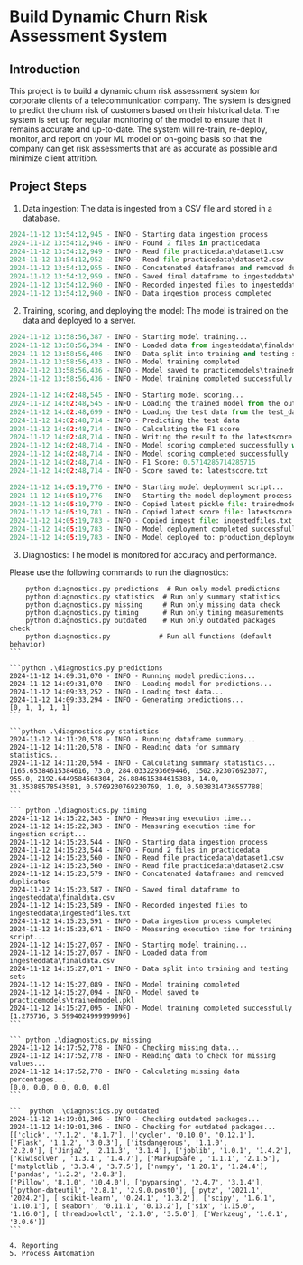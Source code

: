 # Build Dynamic Churn Risk Assessment System

## Introduction
This project is to build a dynamic churn risk assessment system for corporate clients of a telecommunication company. The system is designed to predict the churn risk of customers based on their historical data. The system is set up for regular monitoring of the model to ensure that it remains accurate and up-to-date. The system will re-train, re-deploy, monitor, and report on your ML model on on-going basis so that the company can get risk assessments that are as accurate as possible and minimize client attrition.

## Project Steps

1. Data ingestion: The data is ingested from a CSV file and stored in a database.

``` python .\ingestion.py
2024-11-12 13:54:12,945 - INFO - Starting data ingestion process
2024-11-12 13:54:12,946 - INFO - Found 2 files in practicedata
2024-11-12 13:54:12,949 - INFO - Read file practicedata\dataset1.csv
2024-11-12 13:54:12,952 - INFO - Read file practicedata\dataset2.csv
2024-11-12 13:54:12,955 - INFO - Concatenated dataframes and removed duplicates
2024-11-12 13:54:12,959 - INFO - Saved final dataframe to ingesteddata\finaldata.csv      
2024-11-12 13:54:12,960 - INFO - Recorded ingested files to ingesteddata\ingestedfiles.txt
2024-11-12 13:54:12,960 - INFO - Data ingestion process completed
```
2. Training, scoring, and deploying the model: The model is trained on the data and deployed to a server.

``` python .\training.py 
2024-11-12 13:58:56,387 - INFO - Starting model training...
2024-11-12 13:58:56,394 - INFO - Loaded data from ingesteddata\finaldata.csv
2024-11-12 13:58:56,406 - INFO - Data split into training and testing sets  
2024-11-12 13:58:56,433 - INFO - Model training completed
2024-11-12 13:58:56,436 - INFO - Model saved to practicemodels\trainedmodel.pkl
2024-11-12 13:58:56,436 - INFO - Model training completed successfully
```

``` python .\scoring.py
2024-11-12 14:02:48,545 - INFO - Starting model scoring...
2024-11-12 14:02:48,545 - INFO - Loading the trained model from the output_model_path directory
2024-11-12 14:02:48,699 - INFO - Loading the test data from the test_data_path
2024-11-12 14:02:48,714 - INFO - Predicting the test data
2024-11-12 14:02:48,714 - INFO - Calculating the F1 score
2024-11-12 14:02:48,714 - INFO - Writing the result to the latestscore.txt file
2024-11-12 14:02:48,714 - INFO - Model scoring completed successfully with F1 Score: 0.5714285714285715
2024-11-12 14:02:48,714 - INFO - Model scoring completed successfully
2024-11-12 14:02:48,714 - INFO - F1 Score: 0.5714285714285715
2024-11-12 14:02:48,714 - INFO - Score saved to: latestscore.txt

```

``` python .\deployment.py
2024-11-12 14:05:19,776 - INFO - Starting model deployment script...
2024-11-12 14:05:19,776 - INFO - Starting the model deployment process...   
2024-11-12 14:05:19,779 - INFO - Copied latest pickle file: trainedmodel.pkl
2024-11-12 14:05:19,781 - INFO - Copied latest score file: latestscore.txt  
2024-11-12 14:05:19,783 - INFO - Copied ingest file: ingestedfiles.txt      
2024-11-12 14:05:19,783 - INFO - Model deployment completed successfully    
2024-11-12 14:05:19,783 - INFO - Model deployed to: production_deployment   
```

3. Diagnostics: The model is monitored for accuracy and performance.

Please use the following commands to run the diagnostics:

``````
    python diagnostics.py predictions  # Run only model predictions
    python diagnostics.py statistics  # Run only summary statistics
    python diagnostics.py missing     # Run only missing data check
    python diagnostics.py timing      # Run only timing measurements
    python diagnostics.py outdated    # Run only outdated packages check
    python diagnostics.py            # Run all functions (default behavior)
```

```python .\diagnostics.py predictions
2024-11-12 14:09:31,070 - INFO - Running model predictions...
2024-11-12 14:09:31,070 - INFO - Loading model for predictions...
2024-11-12 14:09:33,252 - INFO - Loading test data...
2024-11-12 14:09:33,294 - INFO - Generating predictions...
[0, 1, 1, 1, 1]
```

```python .\diagnostics.py statistics 
2024-11-12 14:11:20,578 - INFO - Running dataframe summary...
2024-11-12 14:11:20,578 - INFO - Reading data for summary statistics...
2024-11-12 14:11:20,594 - INFO - Calculating summary statistics...
[165.65384615384616, 73.0, 284.0332293669446, 1502.923076923077, 955.0, 2192.6449584568304, 26.884615384615383, 14.0, 31.35388578543581, 0.5769230769230769, 1.0, 0.5038314736557788]
```

``` python .\diagnostics.py timing    
2024-11-12 14:15:22,383 - INFO - Measuring execution time...
2024-11-12 14:15:22,383 - INFO - Measuring execution time for ingestion script...
2024-11-12 14:15:23,544 - INFO - Starting data ingestion process
2024-11-12 14:15:23,544 - INFO - Found 2 files in practicedata      
2024-11-12 14:15:23,560 - INFO - Read file practicedata\dataset1.csv
2024-11-12 14:15:23,560 - INFO - Read file practicedata\dataset2.csv
2024-11-12 14:15:23,579 - INFO - Concatenated dataframes and removed duplicates
2024-11-12 14:15:23,587 - INFO - Saved final dataframe to ingesteddata\finaldata.csv
2024-11-12 14:15:23,589 - INFO - Recorded ingested files to ingesteddata\ingestedfiles.txt
2024-11-12 14:15:23,591 - INFO - Data ingestion process completed
2024-11-12 14:15:23,671 - INFO - Measuring execution time for training script...
2024-11-12 14:15:27,057 - INFO - Starting model training...
2024-11-12 14:15:27,057 - INFO - Loaded data from ingesteddata\finaldata.csv
2024-11-12 14:15:27,071 - INFO - Data split into training and testing sets
2024-11-12 14:15:27,089 - INFO - Model training completed
2024-11-12 14:15:27,094 - INFO - Model saved to practicemodels\trainedmodel.pkl
2024-11-12 14:15:27,095 - INFO - Model training completed successfully
[1.275716, 3.5994024999999996]
```

``` python .\diagnostics.py missing
2024-11-12 14:17:52,778 - INFO - Checking missing data...
2024-11-12 14:17:52,778 - INFO - Reading data to check for missing values...
2024-11-12 14:17:52,778 - INFO - Calculating missing data percentages...    
[0.0, 0.0, 0.0, 0.0, 0.0]
```

```  python .\diagnostics.py outdated
2024-11-12 14:19:01,306 - INFO - Checking outdated packages...
2024-11-12 14:19:01,306 - INFO - Checking for outdated packages...
[['click', '7.1.2', '8.1.7'], ['cycler', '0.10.0', '0.12.1'], ['Flask', '1.1.2', '3.0.3'], ['itsdangerous', '1.1.0', 
'2.2.0'], ['Jinja2', '2.11.3', '3.1.4'], ['joblib', '1.0.1', '1.4.2'], ['kiwisolver', '1.3.1', '1.4.7'], ['MarkupSafe', '1.1.1', '2.1.5'], ['matplotlib', '3.3.4', '3.7.5'], ['numpy', '1.20.1', '1.24.4'], ['pandas', '1.2.2', '2.0.3'], 
['Pillow', '8.1.0', '10.4.0'], ['pyparsing', '2.4.7', '3.1.4'], ['python-dateutil', '2.8.1', '2.9.0.post0'], ['pytz', '2021.1', '2024.2'], ['scikit-learn', '0.24.1', '1.3.2'], ['scipy', '1.6.1', '1.10.1'], ['seaborn', '0.11.1', '0.13.2'], ['six', '1.15.0', '1.16.0'], ['threadpoolctl', '2.1.0', '3.5.0'], ['Werkzeug', '1.0.1', '3.0.6']]
```

4. Reporting
5. Process Automation


